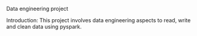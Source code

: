 Data engineering project 

Introduction: This project involves data engineering aspects to read, write and clean data using pyspark.


